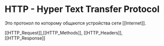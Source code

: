 # HTTP - Hyper Text Transfer Protocol

Это протокол по которому общаются устройства сети [[Internet]].


[[HTTP_Request]],[[HTTP_Methods]], [[HTTP_Headers]], [[HTTP_Response]]